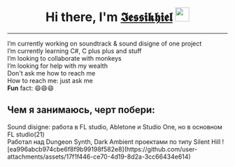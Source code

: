 <h1 align="center">Hi there, I'm <a href="https://daniilshat.ru/" target="_blank">𝕴𝖊𝖘𝖘𝖎𝖐𝖍𝖎𝖊𝖑</a> 
<img src="https://github.com/blackcater/blackcater/raw/main/images/Hi.gif" height="32"/></h1>

<hr>
<p>
  I’m currently working on soundtrack & sound disigne of one project
  <br> I’m currently learning C#, C plus plus and stuff
  <br> I’m looking to collaborate with monkeys
  <br> I’m looking for help with my wealth
  <br> Don't ask me how to reach me 
  <br> How to reach me: just ask me 
  <br> <b>Fun</b> fact: 😄😄😄
</p>

<h2>Чем я занимаюсь, черт побери:</h2>
<p>
  Sound disigne: работа в FL studio, Abletone и Studio One, но в основном FL studio(21)
  <br> Работал над Dungeon Synth, Dark Ambient проектами по типу Silent Hill 
  ![ea996abcb974cbe6f8f9b99198f582e8](https://github.com/user-attachments/assets/17f1f446-ce70-4d19-8d2a-3cc66434e614)
</p>
<p>
  
</p>

